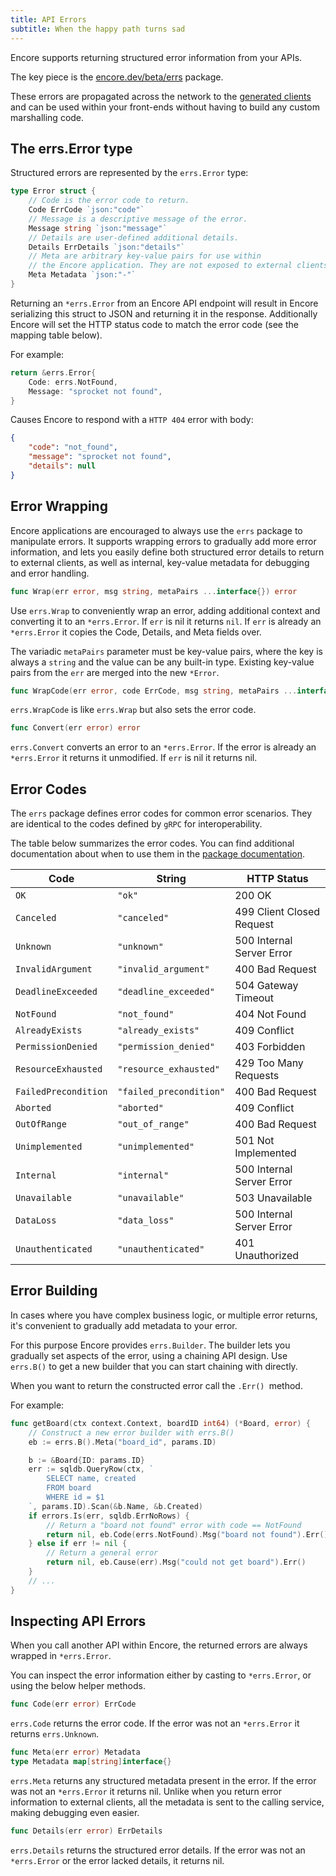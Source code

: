 ```yaml
---
title: API Errors
subtitle: When the happy path turns sad
---
```


Encore supports returning structured error information from your APIs.

The key piece is the [encore.dev/beta/errs](https://pkg.go.dev/encore.dev/beta/errs) package.

These errors are propagated across the network to the [generated clients](/docs/develop/client-generation) and can be
used within your front-ends without having to build any custom marshalling code.

## The errs.Error type

Structured errors are represented by the `errs.Error` type:

```go
type Error struct {
	// Code is the error code to return.
	Code ErrCode `json:"code"`
	// Message is a descriptive message of the error.
	Message string `json:"message"`
	// Details are user-defined additional details.
	Details ErrDetails `json:"details"`
	// Meta are arbitrary key-value pairs for use within
	// the Encore application. They are not exposed to external clients.
	Meta Metadata `json:"-"`
}
```

Returning an `*errs.Error` from an Encore API endpoint will result in Encore
serializing this struct to JSON and returning it in the response. Additionally
Encore will set the HTTP status code to match the error code (see the mapping table below).

For example:
```go
return &errs.Error{
	Code: errs.NotFound,
	Message: "sprocket not found",
}
```

Causes Encore to respond with a `HTTP 404` error with body:
```json
{
    "code": "not_found",
    "message": "sprocket not found",
    "details": null
}
```

## Error Wrapping

Encore applications are encouraged to always use the `errs` package to
manipulate errors. It supports wrapping errors to gradually add more error
information, and lets you easily define both structured error details to return
to external clients, as well as internal, key-value metadata for debugging
and error handling.

```go
func Wrap(err error, msg string, metaPairs ...interface{}) error
```
Use `errs.Wrap` to conveniently wrap an error, adding additional context and converting it to an `*errs.Error`.
If `err` is nil it returns `nil`. If `err` is already an `*errs.Error` it copies the Code, Details, and Meta fields over.

The variadic `metaPairs` parameter must be key-value pairs, where the key is always a `string` and the value can be
any built-in type. Existing key-value pairs from the `err` are merged into the new `*Error`.

```go
func WrapCode(err error, code ErrCode, msg string, metaPairs ...interface{}) error
```
`errs.WrapCode` is like `errs.Wrap` but also sets the error code.

```go
func Convert(err error) error
```
`errs.Convert` converts an error to an `*errs.Error`. If the error is already an `*errs.Error` it returns it unmodified.
If `err` is nil it returns nil.

## Error Codes

The `errs` package defines error codes for common error scenarios.
They are identical to the codes defined by `gRPC` for interoperability.

The table below summarizes the error codes.
You can find additional documentation about when to use them in the
[package documentation](https://pkg.go.dev/encore.dev/beta/errs#ErrCode).

| Code                  | String                  | HTTP Status               |
|-----------------------|-------------------------|---------------------------|
| `OK`                  | `"ok"`                  | 200 OK                    |
| `Canceled`            | `"canceled"`            | 499 Client Closed Request |
| `Unknown`             | `"unknown"`             | 500 Internal Server Error |
| `InvalidArgument`     | `"invalid_argument"`    | 400 Bad Request           |
| `DeadlineExceeded`    | `"deadline_exceeded"`   | 504 Gateway Timeout       |
| `NotFound`            | `"not_found"`           | 404 Not Found             |
| `AlreadyExists`       | `"already_exists"`      | 409 Conflict              |
| `PermissionDenied`    | `"permission_denied"`   | 403 Forbidden             |
| `ResourceExhausted`   | `"resource_exhausted"`  | 429 Too Many Requests     |
| `FailedPrecondition`  | `"failed_precondition"` | 400 Bad Request           |
| `Aborted`             | `"aborted"`             | 409 Conflict              |
| `OutOfRange`          | `"out_of_range"`        | 400 Bad Request           |
| `Unimplemented`       | `"unimplemented"`       | 501 Not Implemented       |
| `Internal`            | `"internal"`            | 500 Internal Server Error |
| `Unavailable`         | `"unavailable"`         | 503 Unavailable           |
| `DataLoss`            | `"data_loss"`           | 500 Internal Server Error |
| `Unauthenticated`     | `"unauthenticated"`     | 401 Unauthorized          |

## Error Building

In cases where you have complex business logic, or multiple error returns,
it's convenient to gradually add metadata to your error.

For this purpose Encore provides `errs.Builder`. The builder lets you
gradually set aspects of the error, using a chaining API design.
Use `errs.B()` to get a new builder that you can start chaining with directly.

When you want to return the constructed error call the `.Err() `method.

For example:

```go
func getBoard(ctx context.Context, boardID int64) (*Board, error) {
    // Construct a new error builder with errs.B()
	eb := errs.B().Meta("board_id", params.ID)

	b := &Board{ID: params.ID}
	err := sqldb.QueryRow(ctx, `
		SELECT name, created
		FROM board
		WHERE id = $1
	`, params.ID).Scan(&b.Name, &b.Created)
	if errors.Is(err, sqldb.ErrNoRows) {
        // Return a "board not found" error with code == NotFound
		return nil, eb.Code(errs.NotFound).Msg("board not found").Err()
	} else if err != nil {
        // Return a general error
		return nil, eb.Cause(err).Msg("could not get board").Err()
	}
    // ...
}
```

## Inspecting API Errors

When you call another API within Encore, the returned errors are always wrapped in `*errs.Error`.

You can inspect the error information either by casting to `*errs.Error`, or using the below
helper methods.

```go
func Code(err error) ErrCode
```
`errs.Code` returns the error code. If the error was not an `*errs.Error` it returns `errs.Unknown`.

```go
func Meta(err error) Metadata
type Metadata map[string]interface{}
```
`errs.Meta` returns any structured metadata present in the error. If the error was not an `*errs.Error` it returns nil.
Unlike when you return error information to external clients,
all the metadata is sent to the calling service, making debugging even easier.

```go
func Details(err error) ErrDetails
```
`errs.Details` returns the structured error details. If the error was not an `*errs.Error` or the error lacked details,
it returns nil.
